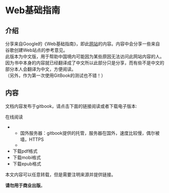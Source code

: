 # Web基础指南

## 介绍

分享来自Google的《Web基础指南》，即此[网站](https://developers.google.com/web/fundamentals/)的内容。内容中会分享一些来自谷歌创建Web站点的参考意见。  
此版本为中文版，用于帮助中国境内可能因为某些原因无法访问此网站内容的人。因为书中本身的内容就已经翻译成了中文所以此部分只是分享，而有些不是中文的部分本人会翻译为中文，方便阅读。  
（另外，作为第一次使用GitBook的测试也不错！）

## 内容

文档内容发布于gitbook，请点击下面的链接阅读或者下载电子版本:

在线阅读

* * 国外服务器：gitbook提供的托管，服务器在国外，速度比较慢，偶尔被墙，HTTPS
  * 
* 下载pdf格式
* 下载mobi格式
* 下载epub格式

本文内容可以任意转载，但是需要注明来源并提供链接。

**请勿用于商业出版**。



